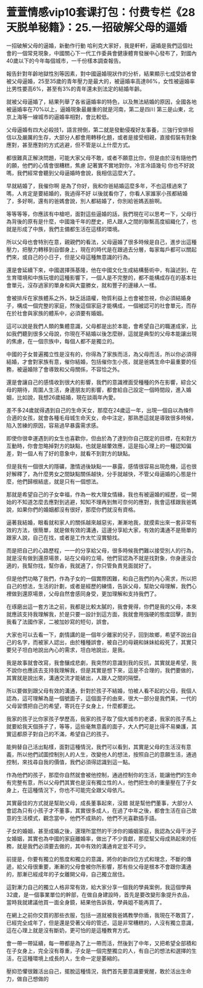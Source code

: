 # 萱萱情感vip10套课打包：付费专栏《28天脱单秘籍》：25.一招破解父母的逼婚

一招破解父母的逼婚，新動作行動 哈利克大家好，我是軒軒，逼婚是我們這個社會的一個常見現象，中國關心下一代工作委員會健康體育發展中心發布了，對國內40歲以下的今年每個城市，一千份樣本調查報告。

報告針對年齡地獄性別等因素，對中國逼婚現狀作的分析，結果顯示七成受訪者曾被父母逼婚，25至35歲的青年壓力是最大的，被逼婚率高達86%，女性被逼婚率比男性要高6%，甚至有3%的青年還未到法定的結婚年齡。

就被父母逼婚了，結果列舉了各省逼婚率的特色，以及無法結婚的原因，全國各地被逼婚率在70%以上，逼婚現象最嚴重的就是河南，第二是四川 第三是山東，北京上海等一線城市的逼婚率相對，會比較低。

父母逼婚有四大必殺技1，語言撈倒，第二就是發動侵複好友事養，三強行安排相信以及嚴厲的生存，大部分人都會用轉移化題，或者是接受相親，直接假裝有對象應對，甚至應對的方式逃避，但不管是以上什麼方式。

都很難真正解決問題，可能大家父母不敢，或者不願意比你，但是由於沒有隨他們的願，他們的心情會很糟糕，焦慮 記著實不實地對你，冷言冷語幾句 你也不好說嗎，我們經常會聽到父母逼婚時會說，我相信這麼大了。

早就結婚了，我催你啊 是為了你好，我和你爸結婚這麼多年，不也這樣過來了嗎，人肯定是要結婚的，我過得不好 以後就看你了，你看人家誰家小孩都結婚了，多好啊，還有的爸媽會說，別人都結婚了，你別給爸媽丟臉啊。

等等等等，你應該有中槍吧，面對這些逼婚的話，我們現在可以思考一下，父母行為背後的原有是什麼，中國幾千年的歷史，把人跟人之間的聯繫高度組織化了，也就是形成了中族，我們主備都生活在這樣的環境。

所以父母也會特別在意，親親們的看法，父母逼婚了很多時候是自己，進步出這種壓力，把壓力轉移到自御身上，現在的時代是在跟過去分層，每家每戶都可以關起們來，或自己的小日子，但是父母這種無意識的行為。

還是會延續下來，中國選擇孫基隆，他在中國文化生成結構藝術中，有論述到，在生育環境和中族玩壞的這種影響下，一個人是不完整的，都不能構成存在的基本社會單元，沒存過家的單身和與大靈勝女，就和豐子的邊緣人一樣。

會被排斥在家族體系之外，缺乏話語權，物質利益上也會被忽視，你必須結婚身子，構成一個完整的家庭，然後這個家庭才能構成，一個被認可的社會單元，而存在於社會與家族的體系中，必須要有婚姻。

這可以說是我們人類的集體意識，父母都是出於本能，會希望自己的職運成家，比如我們聽到很多父母說，你現在不結婚以後怎麼辦，這就是典型的父母本能讓出現的焦慮，在一個宗族中，每個人都不是獨立的。

中國的子女普遍獨立性是沒有的，你得為了家族而活，為父母而活，所以你必須得結婚，才會對家族有意，催你結婚，包括催你生小孩，就是爸媽生命中最重要的任務，被逼婚除了會導致和父母關係，不容恰之外。

還是會讓自己的感情收到很大的影響，我們的意識裡面受種種的外在影響，綜合父母的期待，周圍人生活，身邊朋友的影響，都會給自己設定一個時間段，進入婚姻，比如說，我想26歲結婚，現在談兩年內愛。

差不多24歲就得遇到自己的生命天女，那麼在24歲這一年，出現一個自以為條件合適的女孩，就會各種毛母城生命天女，命中注定，那熟悉這就是導致很多時候，陷入苦練的原因，容易過早暴露需求感。

即使你很幸運遇到的女生也喜歡你，但由於為了達到你自己既定的目標，在和對方互動時，你會忽略掉對方的缺點，也就是越暈效應，這是指心理上的一種認知偏差，對一個人有了好的意象中，就看不到對方的缺點。

但是我有一個很大的隱礦，激情過後缺點一一暴露，感情很容易出現危機，這也很好解釋了，為什麼男女之間缺點關係越快，分手就越快，不管父母逼婚的心態是什麼，他們歸根結底，就是只有一個想法。

那就是希望自己的子女幸福，作為一枚大理女情緣，我也有被逼婚的經歷，從一開始的不知道怎麼去應對到逃避，知知不理再到無可奈何的應對，我會這樣跟我爸媽說，如果你們的婚姻都沒有很好，那麼你們就沒有資格。

逼著我結婚，眼看就和家人的關係越來越惡劣，漸漸地我，就摸索出來一套非常有效的方法，很簡單，就是做有效的溝通，這邊分享給大家，有效的溝通不是簡單的跟家人說，自己在找，或者是工作太忙沒實驗找。

而是把自己的心路歷程，一一的分享給父母，很多時候我們難以接受別人的行為，就是沒有做到還原場景，站在父母的立場，他們官認為不就是找對象，你身邊沒合適的，我幫你找，幫你香，我就適了，你只管負責見面就好了。

但是他們功略了我們，作為子女的一個實際困難，和自己我們的內心需求，所以把自己的想法，生活的計劃，或者是經歷的練情，告訴父母，幫助父母理解，我們心裡做到還原場景，父母自然會感同身受，更加理解和支持我們了。

在琢磨出這一套方法之前，我都是比較太膩的，我會覺得，你們是我的父母，本來就應該支持我理解我，於是只要一設計到這方面，我就會用強硬的態度回擊，直到我看了法國作家，二被加妙寫的短句，誤會。

大家也可以去看一下，劇情講的是一個年少離家的兒子，回到故鄉，希望不說出自己的名字，而被家人認出，由於種種誤會，被自己的母親和妹妹給殺死了，其實只要兒子坦白地說出內心的需求，坦白地說出，是我。

我是故事就會改寫，我會釀成悲劇，我突然的意識到我的反抗，其實就是希望，我不說你也應該去支持我理解我，但是其實是想下來，這是不合理的，我們要做的，其實就是說出來，溝通交流才能破出，人跟人之間的隔壁。

所以要做到跟父母有效的溝通，針對於孩子不結婚，怕被人看不起的父母，我個人認為，這可理解為是一個號面子，這個面子的由來，很大一部分是我們美，一代的父母習慣把自己的希望，寄託在子女身上，什麼都要比。

我家的孩子比你家孩子學歷高，我家的孩子取了個大城市的老婆，我家的孩子馬上就要給我天個孫子了，等等，這些毫無意義的面子，大人們可是比得不易樂護，其實這都原子對自己的不滿，希望自己的孩子。

能夠替自己活出點樣，面對這種情況，我們可以看到，其實是父母的生活沒有意義，所以他們試圖控制別人的人生，改變他人的想法，按照自己的意願生活，通過控制，來找尋自我的價值，我們必須得認識到這一點。

作為他們的孩子，那麼你自然就會被他控制，通過控制你的生活，能讓他們的生命有完整有意，所以父母們其實也是沒有獨立性的人，他們把生命的重量壓在了子女身上，在這種情況下，你也不可能完全跟父母依凡。

其實最佳的方式就是幫助父母，成長董事起來，沒錯 就是幫他們董事，大部分人會認為只有小孩子才不董事，其實很多成人，在過了中年之後，都會生活在自己故意的生活模式，觀念當中，他們不成熟的，他們不光喜歡插手語。

子女的婚姻，甚至成婚之後，還理所當然的干涉你的婚姻家庭，我認為父母干涉子女婚姻，其實也為中國的家庭離婚率，做出了不少貢獻，那麼幫父母成熟起來的任務，就是我們必須要去做的，其中有效的溝通肯定並不可少。

前提是，你要有獨立的態度和獨立的意識，將你的新四位方式和理念，不斷的傳遞，給父母很重要，漸漸的父母會被你所影響，那有些父母是根本不會跟你溝通的，那漸已經成年的子女離開父母，自己獨立居住。

這對漸力自己的獨立人格非常有效，給大家分享一個我的學員案例，我這個學員32歲，是一個事業單位的幹部，在做自身建設時，首先是要改變形象提升衣品，當時我就建議他買一面全身鏡，結果他告訴我，學員姐不能再買了。

在網上之前你交買的那些衣服，包括一道就被我爸媽教學你盾，我現在不敢買了，已經完全成年了，但是還是受著父母的管述，這是非常糟糕的，人沒有獨立意識，這在心理上就是沒有斷奶，更可怕的是這種教育方式。

會一帶一帶延續，每一帶都是為了上一帶而活，然後到了中年，又把希望全部積和在子女身上，完全沒有尊重，子女是一個完整獨立的人，有自己的想法和選擇的生活，在這種環境上成長的人，生命一定是萎縮的。

壓抑恐懼很難活出自己，擺脫這種情況，我們首先要意識要覺醒，敢於活出生命力，做自己想做的